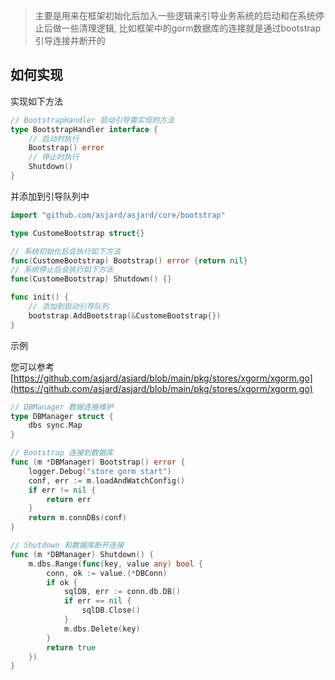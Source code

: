 > 主要是用来在框架初始化后加入一些逻辑来引导业务系统的启动和在系统停止后做一些清理逻辑,
> 比如框架中的gorm数据库的连接就是通过bootstrap引导连接并断开的

## 如何实现

实现如下方法

```go
// BootstrapHandler 启动引导需实现的方法
type BootstrapHandler interface {
	// 启动时执行
	Bootstrap() error
	// 停止时执行
	Shutdown()
}
```

并添加到引导队列中

```go
import "github.com/asjard/asjard/core/bootstrap"

type CustomeBootstrap struct{}

// 系统初始化后会执行如下方法
func(CustomeBootstrap) Bootstrap() error {return nil}
// 系统停止后会执行如下方法
func(CustomeBootstrap) Shutdown() {}

func init() {
	// 添加到启动引导队列
	bootstrap.AddBootstrap(&CustomeBootstrap{})
}
```

示例

您可以参考[https://github.com/asjard/asjard/blob/main/pkg/stores/xgorm/xgorm.go](https://github.com/asjard/asjard/blob/main/pkg/stores/xgorm/xgorm.go)

```go
// DBManager 数据连接维护
type DBManager struct {
	dbs sync.Map
}

// Bootstrap 连接到数据库
func (m *DBManager) Bootstrap() error {
	logger.Debug("store gorm start")
	conf, err := m.loadAndWatchConfig()
	if err != nil {
		return err
	}
	return m.connDBs(conf)
}

// Shutdown 和数据库断开连接
func (m *DBManager) Shutdown() {
	m.dbs.Range(func(key, value any) bool {
		conn, ok := value.(*DBConn)
		if ok {
			sqlDB, err := conn.db.DB()
			if err == nil {
				sqlDB.Close()
			}
			m.dbs.Delete(key)
		}
		return true
	})
}
```

